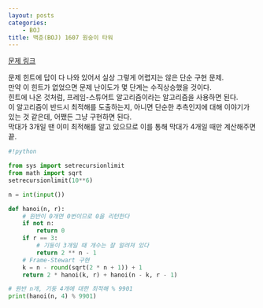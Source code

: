 ```yaml
---
layout: posts
categories:
    - BOJ
title: 백준(BOJ) 1607 원숭이 타워
---
```


[문제 링크](https://www.acmicpc.net/problem/1607)

문제 힌트에 답이 다 나와 있어서 실상 그렇게 어렵지는 않은 단순 구현 문제.  
만약 이 힌트가 없었으면 문제 난이도가 몇 단계는 수직상승했을 것이다.  
힌트에 나온 것처럼, 프레임-스튜어트 알고리즘이라는 알고리즘을 사용하면 된다.  
이 알고리즘이 반드시 최적해를 도출하는지, 아니면 단순한 추측인지에 대해 이야기가 있는 것 같은데, 어쨌든 그냥 구현하면 된다.  
막대가 3개일 땐 이미 최적해를 알고 있으므로 이를 통해 막대가 4개일 때만 계산해주면 끝.  

```python
#!python

from sys import setrecursionlimit
from math import sqrt
setrecursionlimit(10**6)

n = int(input())

def hanoi(n, r):
    # 원반이 0개면 0번이므로 0을 리턴한다
    if not n:
        return 0
    if r == 3:
        # 기둥이 3개일 때 개수는 잘 알려져 있다
        return 2 ** n - 1
    # Frame-Stewart 구현
    k = n - round(sqrt(2 * n + 1)) + 1
    return 2 * hanoi(k, r) + hanoi(n - k, r - 1)

# 원반 n개, 기둥 4개에 대한 최적해 % 9901
print(hanoi(n, 4) % 9901)

```
